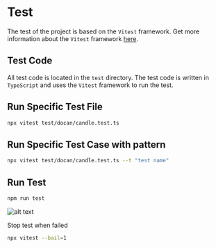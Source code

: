 # Test

The test of the project is based on the `Vitest` framework. Get more information about the `Vitest` framework [here](https://vitest.dev/).

## Test Code

All test code is located in the `test` directory. The test code is written in `TypeScript` and uses the `Vitest` framework to run the test.

## Run Specific Test File

```bash
npx vitest test/docan/candle.test.ts
```

## Run Specific Test Case with pattern

```bash
npx vitest test/docan/candle.test.ts --t "test name"
```

## Run Test

```bash
npm run test
```

![alt text](image.png)

Stop test when failed

```bash
npx vitest --bail=1
```

